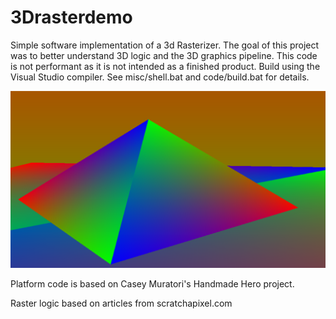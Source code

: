 # 3Drasterdemo

Simple software implementation of a 3d Rasterizer. The goal of this project was to better understand 3D logic and the 3D graphics pipeline. This code is not performant as it is not intended as a finished product. Build using the Visual Studio compiler. See misc/shell.bat and code/build.bat for details.

![](https://raw.githubusercontent.com/jasoncole/3Drasterdemo/master/3d_raster_example.png)

Platform code is based on Casey Muratori's Handmade Hero project.

Raster logic based on articles from scratchapixel.com

